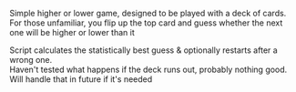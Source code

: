 Simple higher or lower game, designed to be played with a deck of cards. For those unfamiliar, you flip up
the top card and guess whether the next one will be higher or lower than it

Script calculates the statistically best guess & optionally restarts after a wrong one.  
Haven't tested what happens if the deck runs out, probably nothing good. Will handle that in future if it's needed
